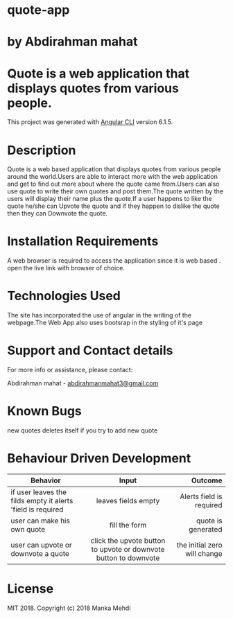 # quote-app
# by Abdirahman mahat
# Quote is a web application that displays quotes from various people.
This project was generated with [Angular CLI](https://github.com/angular/angular-cli) version 6.1.5.

# Description


Quote is a web based application that displays quotes from various people around the world.Users are able to interact more with the web application and get to find out more about where the quote came from.Users can also use quote to write their own quotes and post them.The quote written by the users will display their name plus the quote.If a user happens to like the quote he/she can Upvote the quote and if they happen to dislike the quote then they can Downvote the quote.

# Installation Requirements

A web browser is required to access the application since it is web based .
open the live link with browser of choice.
# Technologies Used

The site has incorporated the use of angular in the writing of the webpage.The Web App also uses bootsrap in the styling of it's page
# Support and Contact details


For more info or assistance, please contact:

Abdirahman mahat - abdirahmanmahat3@gmail.com


# Known Bugs

new quotes deletes itself if you try to add new quote
# Behaviour Driven Development


| Behavior        | Input           | Outcome  |
| ------------- |:-------------:| -----:|
| if user leaves the filds empty it alerts 'field is required | leaves fields empty | Alerts field is required|
| user can make his own quote  | fill the form | quote is generated|
| user can upvote or downvote a quote | click the upvote button to upvote or downvote button to downvote | the initial zero will change |
# License
MIT 2018. Copyright (c) 2018 Manka Mehdi
